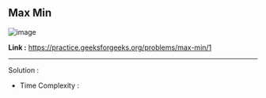 ## Max Min

![image](https://user-images.githubusercontent.com/23376002/195653389-adb55730-1bba-4ee2-99e0-21c80029e85f.png)

**Link :** https://practice.geeksforgeeks.org/problems/max-min/1

------------------------------------------------------------------------------------------------------------------------------------------------------


Solution :

- Time Complexity :


